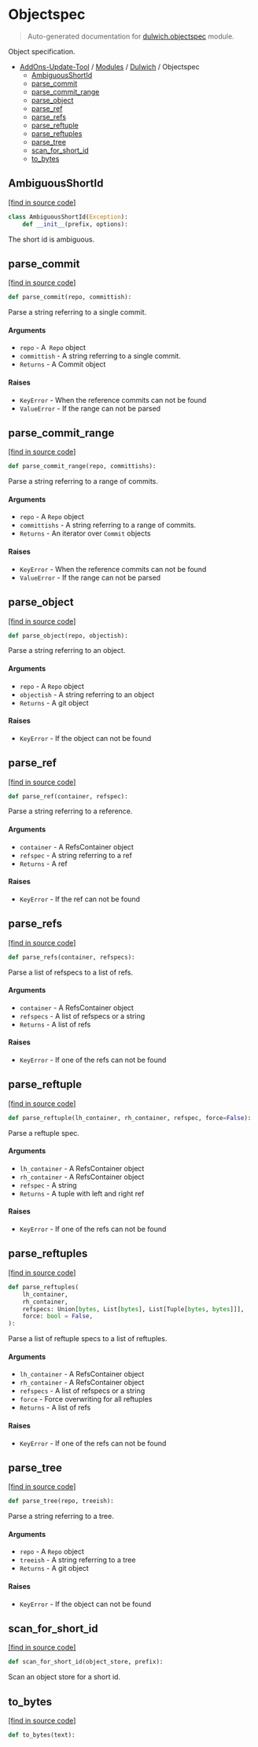 # Objectspec

> Auto-generated documentation for [dulwich.objectspec](../../dulwich/objectspec.py) module.

Object specification.

- [AddOns-Update-Tool](../README.md#addons-update-tool-index) / [Modules](../MODULES.md#addons-update-tool-modules) / [Dulwich](index.md#dulwich) / Objectspec
    - [AmbiguousShortId](#ambiguousshortid)
    - [parse_commit](#parse_commit)
    - [parse_commit_range](#parse_commit_range)
    - [parse_object](#parse_object)
    - [parse_ref](#parse_ref)
    - [parse_refs](#parse_refs)
    - [parse_reftuple](#parse_reftuple)
    - [parse_reftuples](#parse_reftuples)
    - [parse_tree](#parse_tree)
    - [scan_for_short_id](#scan_for_short_id)
    - [to_bytes](#to_bytes)

## AmbiguousShortId

[[find in source code]](../../dulwich/objectspec.py#L190)

```python
class AmbiguousShortId(Exception):
    def __init__(prefix, options):
```

The short id is ambiguous.

## parse_commit

[[find in source code]](../../dulwich/objectspec.py#L213)

```python
def parse_commit(repo, committish):
```

Parse a string referring to a single commit.

#### Arguments

  - `repo` - A` Repo` object
  - `committish` - A string referring to a single commit.
- `Returns` - A Commit object

#### Raises

- `KeyError` - When the reference commits can not be found
- `ValueError` - If the range can not be parsed

## parse_commit_range

[[find in source code]](../../dulwich/objectspec.py#L174)

```python
def parse_commit_range(repo, committishs):
```

Parse a string referring to a range of commits.

#### Arguments

  - `repo` - A `Repo` object
  - `committishs` - A string referring to a range of commits.
- `Returns` - An iterator over `Commit` objects

#### Raises

- `KeyError` - When the reference commits can not be found
- `ValueError` - If the range can not be parsed

## parse_object

[[find in source code]](../../dulwich/objectspec.py#L32)

```python
def parse_object(repo, objectish):
```

Parse a string referring to an object.

#### Arguments

  - `repo` - A `Repo` object
  - `objectish` - A string referring to an object
- `Returns` - A git object

#### Raises

- `KeyError` - If the object can not be found

## parse_ref

[[find in source code]](../../dulwich/objectspec.py#L67)

```python
def parse_ref(container, refspec):
```

Parse a string referring to a reference.

#### Arguments

  - `container` - A RefsContainer object
  - `refspec` - A string referring to a ref
- `Returns` - A ref

#### Raises

- `KeyError` - If the ref can not be found

## parse_refs

[[find in source code]](../../dulwich/objectspec.py#L155)

```python
def parse_refs(container, refspecs):
```

Parse a list of refspecs to a list of refs.

#### Arguments

  - `container` - A RefsContainer object
  - `refspecs` - A list of refspecs or a string
- `Returns` - A list of refs

#### Raises

- `KeyError` - If one of the refs can not be found

## parse_reftuple

[[find in source code]](../../dulwich/objectspec.py#L92)

```python
def parse_reftuple(lh_container, rh_container, refspec, force=False):
```

Parse a reftuple spec.

#### Arguments

  - `lh_container` - A RefsContainer object
  - `rh_container` - A RefsContainer object
  - `refspec` - A string
- `Returns` - A tuple with left and right ref

#### Raises

- `KeyError` - If one of the refs can not be found

## parse_reftuples

[[find in source code]](../../dulwich/objectspec.py#L127)

```python
def parse_reftuples(
    lh_container,
    rh_container,
    refspecs: Union[bytes, List[bytes], List[Tuple[bytes, bytes]]],
    force: bool = False,
):
```

Parse a list of reftuple specs to a list of reftuples.

#### Arguments

  - `lh_container` - A RefsContainer object
  - `rh_container` - A RefsContainer object
  - `refspecs` - A list of refspecs or a string
  - `force` - Force overwriting for all reftuples
- `Returns` - A list of refs

#### Raises

- `KeyError` - If one of the refs can not be found

## parse_tree

[[find in source code]](../../dulwich/objectspec.py#L46)

```python
def parse_tree(repo, treeish):
```

Parse a string referring to a tree.

#### Arguments

  - `repo` - A `Repo` object
  - `treeish` - A string referring to a tree
- `Returns` - A git object

#### Raises

- `KeyError` - If the object can not be found

## scan_for_short_id

[[find in source code]](../../dulwich/objectspec.py#L198)

```python
def scan_for_short_id(object_store, prefix):
```

Scan an object store for a short id.

## to_bytes

[[find in source code]](../../dulwich/objectspec.py#L26)

```python
def to_bytes(text):
```
